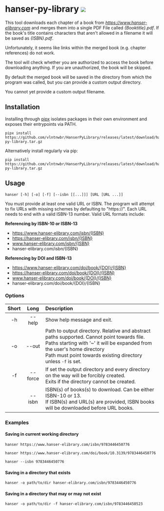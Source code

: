 # hanser-py-library ![](https://github.com/vlntnwbr/hanserpylibrary/workflows/Tests/badge.svg)

This tool downloads each chapter of a book from *<https://www.hanser-elibrary.com>* 
and merges them into a single PDF File called *{Booktitle}.pdf*. If the
book's title contains characters that aren't allowed in a filename it
will be saved as *{ISBN}.pdf*.

Unfortunately, it seems like links  within the merged book (e.g.
chapter references) do not work.

The tool will check whether you are authorized to access the book before
downloading anything. If you are unauthorized, the book will be skipped.

By default the merged book will be saved in the directory from which the
program was called, but you can provide a custom output directory.

You cannot yet provide a custom output filename.

## Installation
Installing through [pipx][1] isolates packages in their own environment and
exposes their entrypoints via PATH.
```
pipx install https://github.com/vlntnwbr/HanserPyLibrary/releases/latest/download/hanser-py-library.tar.gz
```
Alternatively install regularly via pip: 
```
pip install https://github.com/vlntnwbr/HanserPyLibrary/releases/latest/download/hanser-py-library.tar.gz
```

## Usage
```
hanser [-h] [-o] [-f] [--isbn [[...]]] [URL [URL ...]]
```

You must provide at least one valid URL or ISBN. The program will attempt
to fix URLs with missing schemes by defaulting to "https://". Each URL
needs to end with a valid ISBN-13 number. Valid URL formats include:

**Referencing by ISBN-10 or ISBN-13**
* https://www.hanser-elibrary.com/isbn/{ISBN}
* https://hanser-elibrary.com/isbn/{ISBN}
* www.hanser-elibrary.com/isbn/{ISBN}
* hanser-elibrary.com/isbn/{ISBN}

**Referencing by DOI and ISBN-13**
* https://www.hanser-elibrary.com/doi/book/{DOI}/{ISBN}
* https://hanser-elibrary.com/doi/book/{DOI}/{ISBN}
* www.hanser-elibrary.com/doi/book/{DOI}/{ISBN}
* hanser-elibrary.com/doi/book/{DOI}/{ISBN}

### Options
| **Short** | **Long** | **Description** |
| :-: | :-: | :-- |
| -h | --help | Show help message and exit. |
| -o | --out | Path to output directory. Relative and abstract paths supported. Cannot point towards file. <br> Paths starting with '~' it will be expanded from the user's home directory <br> Path must point towards existing directory unless `-f` is set.|
| -f | --force | If set the output directory and every directory on the way will be forcibly created. <br> Exits if the directory cannot be created. |
|    | --isbn | ISBN(s) of books(s) to download. Can be either ISBN-10 or 13. <br> If ISBN(s) and URL(s) are provided, ISBN books will be downloaded before URL books. |

### Examples
#### Saving in current working directory
```
hanser https://www.hanser-elibrary.com/isbn/9783446450776

hanser https://www.hanser-elibrary.com/doi/book/10.3139/9783446450776

hanser --isbn 9783446450776
```
#### Saving in a directory that exists
```
hanser -o path/to/dir hanser-elibrary.com/isbn/9783446450776
```

#### Saving in a directory that may or may not exist
```
hanser -o path/to/dir -f hanser-elibrary.com/isbn/9783446450523
```

[1]: https://github.com/pipxproject/pipx